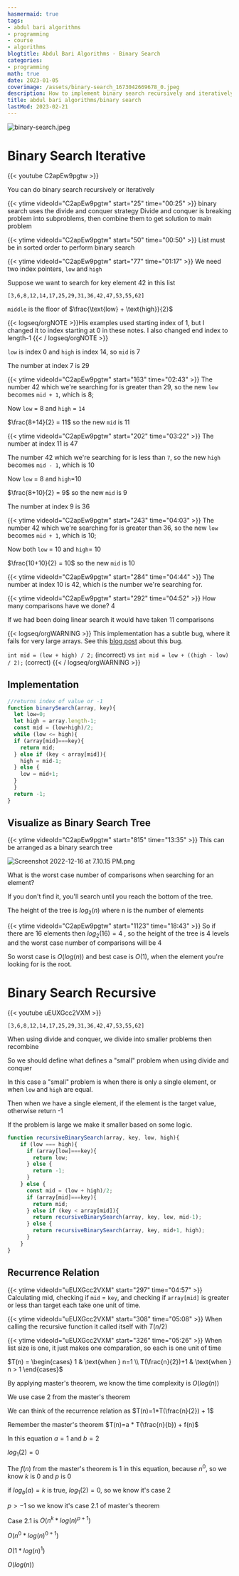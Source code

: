 ```yaml
---
hasmermaid: true
tags:
- abdul bari algorithms
- programming
- course
- algorithms
blogtitle: Abdul Bari Algorithms - Binary Search
categories:
- programming
math: true
date: 2023-01-05
coverimage: /assets/binary-search_1673042669678_0.jpeg
description: How to implement binary search recursively and iteratively
title: abdul bari algorithms/binary search
lastMod: 2023-02-21
---
```

![binary-search.jpeg](/assets/binary-search_1673042669678_0.jpeg)

# Binary Search Iterative

{{< youtube C2apEw9pgtw >}}

You can do binary search recursively or iteratively

{{< ytime videoId="C2apEw9pgtw" start="25" time="00:25" >}} binary search uses the divide and conquer strategy
Divide and conquer is breaking problem into subproblems, then combine them to get solution to main problem

{{< ytime videoId="C2apEw9pgtw" start="50" time="00:50" >}} List must be in sorted order to perform binary search

{{< ytime videoId="C2apEw9pgtw" start="77" time="01:17" >}} We need two index pointers, `low` and `high`

Suppose we want to search for key element 42 in this list

`[3,6,8,12,14,17,25,29,31,36,42,47,53,55,62]`

`middle` is the floor of $\frac{\text{low} + \text{high}}{2}$

{{< logseq/orgNOTE >}}His examples used starting index of 1, but I changed it to index starting at 0 in these notes. I also changed end index to length-1
{{< / logseq/orgNOTE >}}

`low` is index 0 and `high` is index 14, so `mid` is 7

The number at index 7 is 29

{{< ytime videoId="C2apEw9pgtw" start="163" time="02:43" >}} The number 42 which we're searching for is greater than 29, so  the new `low` becomes `mid + 1`, which is 8;

Now `low` = 8 and `high` = `14`

$\frac{8+14}{2} = 11$ so the new `mid` is 11

{{< ytime videoId="C2apEw9pgtw" start="202" time="03:22" >}} The number at index 11 is 47

The number 42 which we're searching for is less than `7`, so the new `high` becomes `mid - 1`, which is 10

Now `low` = 8 and `high`=10

$\frac{8+10}{2} = 9$ so the new `mid` is 9

The number at index 9 is 36

{{< ytime videoId="C2apEw9pgtw" start="243" time="04:03" >}} The number 42 which we're searching for is greater than 36, so  the new `low` becomes `mid + 1`, which is 10;

Now both `low` = 10 and `high`= 10

$\frac{10+10}{2} = 10$ so the new `mid` is 10

{{< ytime videoId="C2apEw9pgtw" start="284" time="04:44" >}} The number at index 10 is 42, which is the number we're searching for.

{{< ytime videoId="C2apEw9pgtw" start="292" time="04:52" >}}  How many comparisons have we done? 4

If we had been doing linear search it would have taken 11 comparisons

{{< logseq/orgWARNING >}} This implementation has a subtle bug, where it fails for very large arrays. See this [blog post](https://ai.googleblog.com/2006/06/extra-extra-read-all-about-it-nearly.html) about this bug.

`int mid = (low + high) / 2;` (incorrect)
vs
`int mid = low + ((high - low) / 2);` (correct)
 {{< / logseq/orgWARNING >}}

## Implementation

```js
//returns index of value or -1
function binarySearch(array, key){
  let low=0;
  let high = array.length-1;
  const mid = (low+high)/2;
  while (low <= high){
  if (array[mid]===key){
    return mid;
  } else if (key < array[mid]){
  	high = mid-1;
  } else {
    low = mid+1;
  }
  }
  return -1;
}
```

## Visualize as Binary Search Tree

{{< ytime videoId="C2apEw9pgtw" start="815" time="13:35" >}} This can be arranged as a binary search tree

![Screenshot 2022-12-16 at 7.10.15 PM.png](/assets/Screenshot_2022-12-16_at_7.10.15_PM_1671253829622_0.png)

What is the worst case number of comparisons when searching for an element?

If you don't find it, you'll search until you reach the bottom of the tree.

The height of the tree is $log_2(n)$ where n is the number of elements

{{< ytime videoId="C2apEw9pgtw" start="1123" time="18:43" >}} So if there are 16 elements then $log_2(16)=4$ , so the height of the tree is 4 levels and the worst case number of comparisons will be 4

So worst case is $O(log(n))$ and best case is $O(1)$, when the element you're looking for is the root.

# Binary Search Recursive

{{< youtube uEUXGcc2VXM >}}

`[3,6,8,12,14,17,25,29,31,36,42,47,53,55,62]`

When using divide and conquer, we divide into smaller problems then recombine

So we should define what defines a "small" problem when using divide and conquer

In this case a "small" problem is when there is only a single element, or when `low` and `high` are equal.

Then when we have a single element, if the element is the target value, otherwise return -1

If the problem is large we make it smaller based on some logic.

```js
function recursiveBinarySearch(array, key, low, high){
	if (low === high){
      if (array[low]===key){
        return low;
      } else {
        return -1;
      }
    } else {
      const mid = (low + high)/2;
      if (array[mid]===key){
        return mid;
      } else if (key < array[mid]){
        return recursiveBinarySearch(array, key, low, mid-1);
      } else {
        return recursiveBinarySearch(array, key, mid+1, high);
      }
    }
}
```

## Recurrence Relation

{{< ytime videoId="uEUXGcc2VXM" start="297" time="04:57" >}} Calculating mid, checking if `mid` = `key`, and checking if `array[mid]` is greater or less than target each take one unit of time.

{{< ytime videoId="uEUXGcc2VXM" start="308" time="05:08" >}} When calling the recursive function it called itself with $T(n/2)$

{{< ytime videoId="uEUXGcc2VXM" start="326" time="05:26" >}} When list size is one, it just makes one comparation, so each is one unit of time

$T(n) = \begin{cases} 1 & \text{when } n=1 \\ T(\frac{n}{2})+1 & \text{when } n > 1 \end{cases}$

By applying master's theorem, we know the time complexity is $O(log(n))$

We use case 2 from the master's theorem

We can think of the recurrence relation as $T(n)=1*T(\frac{n}{2}) + 1$

Remember the master's theorem $T(n)=a * T(\frac{n}{b}) + f(n)$

In this equation $a=1$ and $b=2$

$log_1(2)=0$

The $f(n)$ from the master's theorem is $1$ in this equation, because $n^0$, so we know $k$ is 0 and $p$ is 0

if $log_b(a) = k$ is true, $log_1(2)=0$,  so we know it's case 2

$p>-1$ so we know it's case 2.1 of master's theorem

Case 2.1 is  $O(n^k*log(n)^{p+1})$

$O(n^0*log(n)^{0+1})$

$O(1 * log(n)^1)$

$O(log(n))$
